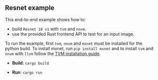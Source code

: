 ## Resnet example

This end-to-end example shows how to:
* build `Resnet 18 v1` with `tvm` and `nnvm`. 
* use the provided Rust frontend API to test for an input image. 

To run the example, first `tvm`, `nnvm` and `mxnet` must be installed for the python build. To install mxnet, run `pip install mxnet`
and to install `tvm` and `nnvm` with `llvm` follow the [TVM installation guide](https://docs.tvm.ai/install/index.html).

* **Build**: `cargo build`

* **Run**: `cargo run`
